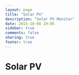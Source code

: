 ```yaml
---
layout: page
title: "Solar PV"
description: "Solar PV Monitor"
date: 2015-10-08 19:05
sidebar: true
comments: false
sharing: true
footer: true
---
```


# Solar PV
